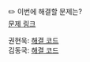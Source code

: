 ✏️ 이번에 해결할 문제는? <br>
[문제 링크](https://leetcode.com/problems/trapping-rain-water/description/)

권현욱: [해결 코드]( ) <br>
김동국: [해결 코드]() <br>
